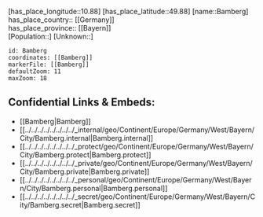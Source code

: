﻿---
location: [49.88,10.88] 
mapzoom: [7,12] 
mapmarker: city 
type: City
tags:
- geo/City


SpocWebEntityId: 29004
isDeleted: false
confidential: public

---
[has_place_longitude::10.88] 
[has_place_latitude::49.88] 
[name::Bamberg] 
has_place_country:: [[Germany]]  
has_place_province:: [[Bayern]]  
[Population::] 
[Unknown::] 


```leaflet
id: Bamberg
coordinates: [[Bamberg]] 
markerFile: [[Bamberg]] 
defaultZoom: 11 
maxZoom: 18
```


## Confidential Links & Embeds: 
- [[Bamberg|Bamberg]]  
- [[../../../../../../../../_internal/geo/Continent/Europe/Germany/West/Bayern/City/Bamberg.internal|Bamberg.internal]] 
- [[../../../../../../../../_protect/geo/Continent/Europe/Germany/West/Bayern/City/Bamberg.protect|Bamberg.protect]] 
- [[../../../../../../../../_private/geo/Continent/Europe/Germany/West/Bayern/City/Bamberg.private|Bamberg.private]] 
- [[../../../../../../../../_personal/geo/Continent/Europe/Germany/West/Bayern/City/Bamberg.personal|Bamberg.personal]] 
- [[../../../../../../../../_secret/geo/Continent/Europe/Germany/West/Bayern/City/Bamberg.secret|Bamberg.secret]] 
